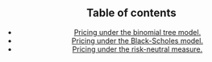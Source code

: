 <head>
  <script type="text/x-mathjax-config"> MathJax.Hub.Config({ TeX: { equationNumbers: { autoNumber: "all" } } }); </script>
  <script type="text/x-mathjax-config">
    MathJax.Hub.Config({
      tex2jax: {
        inlineMath: [ ['$','$'], ["\\(","\\)"] ],
         displayMath: [ ['$$','$$'], ["\\[","\\]"] ],
         processEscapes: true
      }
    });
  </script>
  <script src="https://cdn.mathjax.org/mathjax/latest/MathJax.js?config=TeX-AMS-MML_HTMLorMML" type="text/javascript"></script>
  <meta name="google-site-verification" content="kuks5e4as6qBaGVCSzmHkQJa5Tss89_g5DmRXeUi7K8" />
</head>


<header>


  <h2>Table of contents</h2>
<nav>
<ul>

  <li> <a href="#pricing_under_binomial">
    Pricing under the binomial tree model.</a>
  </li>
  <li><a href="#pricing_under_BSmodel">
    Pricing under the Black-Scholes model.</a>
  </li>
  <li><a href="#pricing_under_risk-neutral">
    Pricing under the risk-neutral measure.</a>
  </li>
</ul>


</nav>
</header>
